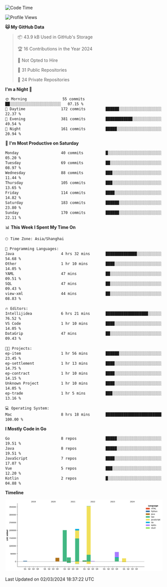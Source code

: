<!--START_SECTION:waka-->
![Code Time](http://img.shields.io/badge/Code%20Time-2%2C288%20hrs-blue)

![Profile Views](http://img.shields.io/badge/Profile%20Views-0-blue)

**🐱 My GitHub Data** 

> 📦 43.9 kB Used in GitHub's Storage 
 > 
> 🏆 16 Contributions in the Year 2024
 > 
> 🚫 Not Opted to Hire
 > 
> 📜 31 Public Repositories 
 > 
> 🔑 24 Private Repositories 
 > 
**I'm a Night 🦉** 

```text
🌞 Morning                55 commits          ██░░░░░░░░░░░░░░░░░░░░░░░   07.15 % 
🌆 Daytime                172 commits         ██████░░░░░░░░░░░░░░░░░░░   22.37 % 
🌃 Evening                381 commits         ████████████░░░░░░░░░░░░░   49.54 % 
🌙 Night                  161 commits         █████░░░░░░░░░░░░░░░░░░░░   20.94 % 
```
📅 **I'm Most Productive on Saturday** 

```text
Monday                   40 commits          █░░░░░░░░░░░░░░░░░░░░░░░░   05.20 % 
Tuesday                  69 commits          ██░░░░░░░░░░░░░░░░░░░░░░░   08.97 % 
Wednesday                88 commits          ███░░░░░░░░░░░░░░░░░░░░░░   11.44 % 
Thursday                 105 commits         ███░░░░░░░░░░░░░░░░░░░░░░   13.65 % 
Friday                   114 commits         ████░░░░░░░░░░░░░░░░░░░░░   14.82 % 
Saturday                 183 commits         ██████░░░░░░░░░░░░░░░░░░░   23.80 % 
Sunday                   170 commits         ██████░░░░░░░░░░░░░░░░░░░   22.11 % 
```


📊 **This Week I Spent My Time On** 

```text
🕑︎ Time Zone: Asia/Shanghai

💬 Programming Languages: 
Java                     4 hrs 32 mins       ██████████████░░░░░░░░░░░   54.68 % 
Other                    1 hr 10 mins        ████░░░░░░░░░░░░░░░░░░░░░   14.05 % 
YAML                     47 mins             ██░░░░░░░░░░░░░░░░░░░░░░░   09.51 % 
SQL                      47 mins             ██░░░░░░░░░░░░░░░░░░░░░░░   09.43 % 
view-xml                 44 mins             ██░░░░░░░░░░░░░░░░░░░░░░░   08.83 % 

🔥 Editors: 
Intellijidea             6 hrs 21 mins       ███████████████████░░░░░░   76.52 % 
VS Code                  1 hr 10 mins        ████░░░░░░░░░░░░░░░░░░░░░   14.05 % 
DataGrip                 47 mins             ██░░░░░░░░░░░░░░░░░░░░░░░   09.43 % 

🐱‍💻 Projects: 
ep-item                  1 hr 56 mins        ██████░░░░░░░░░░░░░░░░░░░   23.45 % 
ep-settlement            1 hr 13 mins        ████░░░░░░░░░░░░░░░░░░░░░   14.75 % 
ep-contract              1 hr 10 mins        ████░░░░░░░░░░░░░░░░░░░░░   14.15 % 
Unknown Project          1 hr 10 mins        ████░░░░░░░░░░░░░░░░░░░░░   14.05 % 
ep-trade                 1 hr 5 mins         ███░░░░░░░░░░░░░░░░░░░░░░   13.16 % 

💻 Operating System: 
Mac                      8 hrs 18 mins       █████████████████████████   100.00 % 
```

**I Mostly Code in Go** 

```text
Go                       8 repos             █████░░░░░░░░░░░░░░░░░░░░   19.51 % 
Java                     8 repos             █████░░░░░░░░░░░░░░░░░░░░   19.51 % 
JavaScript               7 repos             ████░░░░░░░░░░░░░░░░░░░░░   17.07 % 
Vue                      5 repos             ███░░░░░░░░░░░░░░░░░░░░░░   12.20 % 
Kotlin                   2 repos             █░░░░░░░░░░░░░░░░░░░░░░░░   04.88 % 
```



**Timeline**

![Lines of Code chart](https://raw.githubusercontent.com/youtiaoguagua/youtiaoguagua/master/assets/bar_graph.png)


 Last Updated on 02/03/2024 18:37:22 UTC
<!--END_SECTION:waka-->